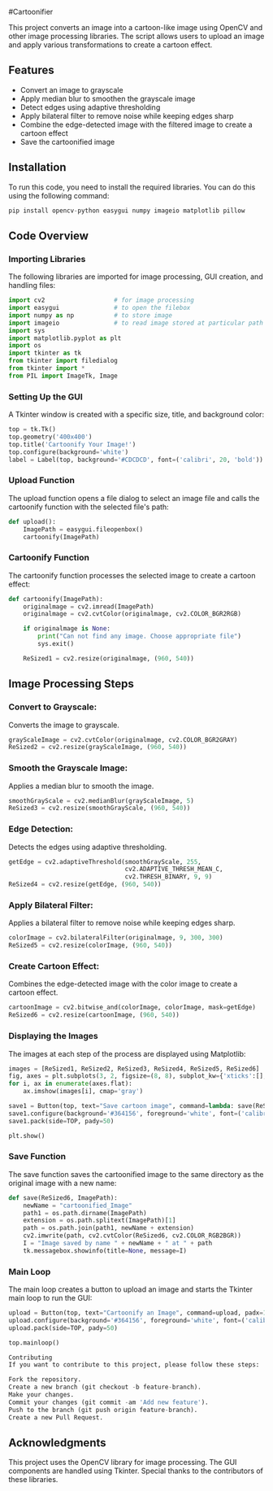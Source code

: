 #Cartoonifier

This project converts an image into a cartoon-like image using OpenCV and other image processing libraries. The script allows users to upload an image and apply various transformations to create a cartoon effect.

## Features

- Convert an image to grayscale
- Apply median blur to smoothen the grayscale image
- Detect edges using adaptive thresholding
- Apply bilateral filter to remove noise while keeping edges sharp
- Combine the edge-detected image with the filtered image to create a cartoon effect
- Save the cartoonified image

## Installation

To run this code, you need to install the required libraries. You can do this using the following command:

```python
pip install opencv-python easygui numpy imageio matplotlib pillow
```

## Code Overview
### Importing Libraries
The following libraries are imported for image processing, GUI creation, and handling files:
```python
import cv2                   # for image processing
import easygui               # to open the filebox
import numpy as np           # to store image
import imageio               # to read image stored at particular path
import sys
import matplotlib.pyplot as plt
import os
import tkinter as tk
from tkinter import filedialog
from tkinter import *
from PIL import ImageTk, Image
```

### Setting Up the GUI
A Tkinter window is created with a specific size, title, and background color:

```python
top = tk.Tk()
top.geometry('400x400')
top.title('Cartoonify Your Image!')
top.configure(background='white')
label = Label(top, background='#CDCDCD', font=('calibri', 20, 'bold'))
```

### Upload Function
The upload function opens a file dialog to select an image file and calls the cartoonify function with the selected file's path:  

```python
def upload():
    ImagePath = easygui.fileopenbox()
    cartoonify(ImagePath)
```

### Cartoonify Function
The cartoonify function processes the selected image to create a cartoon effect:

```python
def cartoonify(ImagePath):
    originalmage = cv2.imread(ImagePath)
    originalmage = cv2.cvtColor(originalmage, cv2.COLOR_BGR2RGB)

    if originalmage is None:
        print("Can not find any image. Choose appropriate file")
        sys.exit()

    ReSized1 = cv2.resize(originalmage, (960, 540))
```

## Image Processing Steps
### Convert to Grayscale:
Converts the image to grayscale.

```python
grayScaleImage = cv2.cvtColor(originalmage, cv2.COLOR_BGR2GRAY)
ReSized2 = cv2.resize(grayScaleImage, (960, 540))
```

### Smooth the Grayscale Image:
Applies a median blur to smooth the image.

```python
smoothGrayScale = cv2.medianBlur(grayScaleImage, 5)
ReSized3 = cv2.resize(smoothGrayScale, (960, 540))
```

### Edge Detection:
Detects the edges using adaptive thresholding.

```python
getEdge = cv2.adaptiveThreshold(smoothGrayScale, 255, 
                                cv2.ADAPTIVE_THRESH_MEAN_C, 
                                cv2.THRESH_BINARY, 9, 9)
ReSized4 = cv2.resize(getEdge, (960, 540))
```

### Apply Bilateral Filter:
Applies a bilateral filter to remove noise while keeping edges sharp.

```python
colorImage = cv2.bilateralFilter(originalmage, 9, 300, 300)
ReSized5 = cv2.resize(colorImage, (960, 540))
```

### Create Cartoon Effect:
Combines the edge-detected image with the color image to create a cartoon effect.

```python
cartoonImage = cv2.bitwise_and(colorImage, colorImage, mask=getEdge)
ReSized6 = cv2.resize(cartoonImage, (960, 540))
```

### Displaying the Images
The images at each step of the process are displayed using Matplotlib:

```python
images = [ReSized1, ReSized2, ReSized3, ReSized4, ReSized5, ReSized6]
fig, axes = plt.subplots(3, 2, figsize=(8, 8), subplot_kw={'xticks':[], 'yticks':[]}, gridspec_kw=dict(hspace=0.1, wspace=0.1))
for i, ax in enumerate(axes.flat):
    ax.imshow(images[i], cmap='gray')

save1 = Button(top, text="Save cartoon image", command=lambda: save(ReSized6, ImagePath), padx=30, pady=5)
save1.configure(background='#364156', foreground='white', font=('calibri', 10, 'bold'))
save1.pack(side=TOP, pady=50)

plt.show()
```

### Save Function
The save function saves the cartoonified image to the same directory as the original image with a new name:

```python
def save(ReSized6, ImagePath):
    newName = "cartoonified_Image"
    path1 = os.path.dirname(ImagePath)
    extension = os.path.splitext(ImagePath)[1]
    path = os.path.join(path1, newName + extension)
    cv2.imwrite(path, cv2.cvtColor(ReSized6, cv2.COLOR_RGB2BGR))
    I = "Image saved by name " + newName + " at " + path
    tk.messagebox.showinfo(title=None, message=I)
```

### Main Loop
The main loop creates a button to upload an image and starts the Tkinter main loop to run the GUI:

```python
upload = Button(top, text="Cartoonify an Image", command=upload, padx=10, pady=5)
upload.configure(background='#364156', foreground='white', font=('calibri', 10, 'bold'))
upload.pack(side=TOP, pady=50)

top.mainloop()

Contributing
If you want to contribute to this project, please follow these steps:

Fork the repository.
Create a new branch (git checkout -b feature-branch).
Make your changes.
Commit your changes (git commit -am 'Add new feature').
Push to the branch (git push origin feature-branch).
Create a new Pull Request.
```

## Acknowledgments
This project uses the OpenCV library for image processing.
The GUI components are handled using Tkinter.
Special thanks to the contributors of these libraries.




